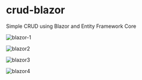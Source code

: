 # crud-blazor
Simple CRUD using Blazor and Entity Framework Core

![blazor-1](https://user-images.githubusercontent.com/50550221/71705144-1baa6c80-2dac-11ea-8bb7-59c35886ffe5.JPG)

![blazor2](https://user-images.githubusercontent.com/50550221/71705145-1baa6c80-2dac-11ea-873e-2b28d2736ee4.JPG)

![blazor3](https://user-images.githubusercontent.com/50550221/71705146-1baa6c80-2dac-11ea-8883-638b5cbf4e6a.JPG)

![blazor4](https://user-images.githubusercontent.com/50550221/71705147-1baa6c80-2dac-11ea-8a8d-30fe1ab68a77.JPG)

